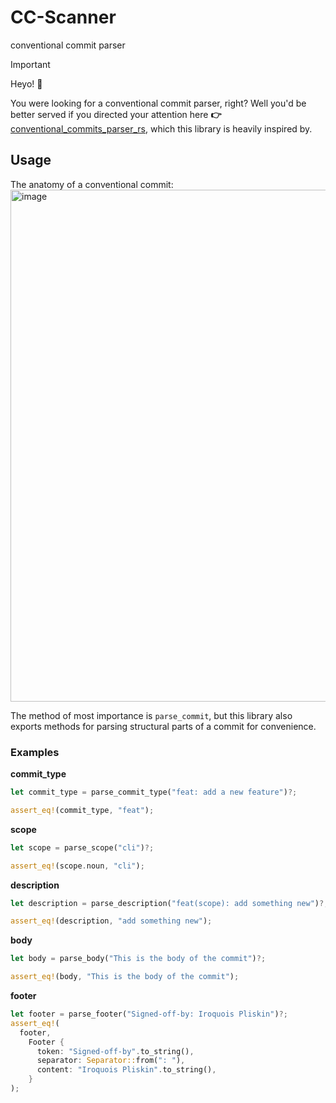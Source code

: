 # CC-Scanner
conventional commit parser

> [!IMPORTANT]  
> Heyo! 👋
> 
> You were looking for a conventional commit parser, right? Well you'd be better served if you directed your attention here **👉**
> [conventional_commits_parser_rs](https://github.com/cocogitto/conventional_commits_parser_rs), which this library is heavily inspired by.



## Usage
The anatomy of a conventional commit:
<img width="819" alt="image" src="https://github.com/user-attachments/assets/0ad5b18e-2354-46d7-82a1-687bcf110857" />

The method of most importance is `parse_commit`, but this library also exports methods for parsing structural parts of a commit for convenience.

### Examples
**commit_type**
```rs
let commit_type = parse_commit_type("feat: add a new feature")?;

assert_eq!(commit_type, "feat");
```
**scope**
```rs
let scope = parse_scope("cli")?;

assert_eq!(scope.noun, "cli");
```
**description**
```rs
let description = parse_description("feat(scope): add something new")?;

assert_eq!(description, "add something new");
```
**body**
```rs
let body = parse_body("This is the body of the commit")?;

assert_eq!(body, "This is the body of the commit");
```
**footer**
```rs
let footer = parse_footer("Signed-off-by: Iroquois Pliskin")?;
assert_eq!(
  footer,
    Footer {
      token: "Signed-off-by".to_string(),
      separator: Separator::from(": "),
      content: "Iroquois Pliskin".to_string(),
    }
);
```
